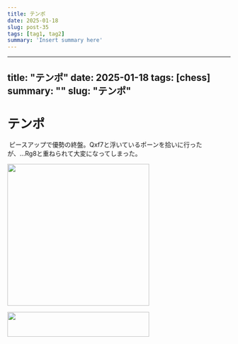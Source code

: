 ```yaml
---
title: テンポ
date: 2025-01-18
slug: post-35
tags: [tag1, tag2]
summary: 'Insert summary here'
---
```


---
title: "テンポ"
date: 2025-01-18
tags: [chess]
summary: ""
slug: "テンポ"
---

# テンポ

<p>&nbsp;ピースアップで優勢の終盤。Qxf7と浮いているポーンを拾いに行ったが、...Rg8と重ねられて大変になってしまった。</p><div class="separator" style="clear: both; text-align: center;"><a href="https://blogger.googleusercontent.com/img/b/R29vZ2xl/AVvXsEjWPVh3EHYGVNX92Cg3CfUz0qCJc3KTg7VaEFoWchS1-H96a_NuMP0WzsLiBkb7_cApFuNtUWKSN7qcdenDJ_Rw_ninoetsSgQiDynEgfBd0RSNloYxTJY4ZYfTL5ALps2Be-emh6QD3RhVyqLAyr2_JUWHwu3XIQkjcBMu1Tlkj_9pQwWXzW8UChURsUw/s1017/Screenshot%202025-01-02%2000.44.58.png" imageanchor="1" style="clear: left; float: left; margin-bottom: 1em; margin-right: 1em;"><img border="0" data-original-height="1017" data-original-width="1016" height="320" src="https://blogger.googleusercontent.com/img/b/R29vZ2xl/AVvXsEjWPVh3EHYGVNX92Cg3CfUz0qCJc3KTg7VaEFoWchS1-H96a_NuMP0WzsLiBkb7_cApFuNtUWKSN7qcdenDJ_Rw_ninoetsSgQiDynEgfBd0RSNloYxTJY4ZYfTL5ALps2Be-emh6QD3RhVyqLAyr2_JUWHwu3XIQkjcBMu1Tlkj_9pQwWXzW8UChURsUw/s320/Screenshot%202025-01-02%2000.44.58.png" width="320" /></a></div><br /><p></p><p><br /></p><p><br /></p><p><br /></p><p><br /></p><p><br /></p><p><br /></p><p><br /></p><p><br /></p><div class="separator" style="clear: both; text-align: center;"><a href="https://blogger.googleusercontent.com/img/b/R29vZ2xl/AVvXsEh8rDwDLCQuAMY7NRW-WIXttBUDIu7W_7tOlNcQPAx_QZjrkMeoP0sAAa403Kt6Ft-F3CgR73b5QFqbJQ-vFPZxWM7wcd40khktbt5EZwQBLz-h72yn19Y_iYzOP-3NyZXGkx17IWIbEGslSHtIk2qeN-udVvjhj1tKgNYdYKEJhosJLz7xnefsuPHA3cc/s858/Screenshot%202025-01-02%2000.45.22.png" imageanchor="1" style="clear: left; float: left; margin-bottom: 1em; margin-right: 1em;"><img border="0" data-original-height="151" data-original-width="858" height="56" src="https://blogger.googleusercontent.com/img/b/R29vZ2xl/AVvXsEh8rDwDLCQuAMY7NRW-WIXttBUDIu7W_7tOlNcQPAx_QZjrkMeoP0sAAa403Kt6Ft-F3CgR73b5QFqbJQ-vFPZxWM7wcd40khktbt5EZwQBLz-h72yn19Y_iYzOP-3NyZXGkx17IWIbEGslSHtIk2qeN-udVvjhj1tKgNYdYKEJhosJLz7xnefsuPHA3cc/s320/Screenshot%202025-01-02%2000.45.22.png" width="320" /></a></div><br /><p><br /></p>
